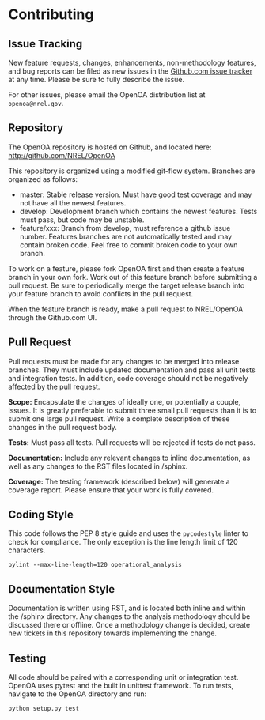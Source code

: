 
Contributing
============

## Issue Tracking

New feature requests, changes, enhancements, non-methodology features, and bug reports can be filed as new issues in the
[Github.com issue tracker](https://github.com/NREL/OpenOA/issues) at any time. Please be sure to fully describe the
issue.

For other issues, please email the OpenOA distribution list at `openoa@nrel.gov`.

## Repository

The OpenOA repository is hosted on Github, and located here: http://github.com/NREL/OpenOA

This repository is organized using a modified git-flow system. Branches are organized as follows:

- master: Stable release version. Must have good test coverage and may not have all the newest features.
- develop: Development branch which contains the newest features. Tests must pass, but code may be unstable.
- feature/xxx: Branch from develop, must reference a github issue number.
Features branches are not automatically tested and may contain broken code. Feel free to commit broken code to your own branch.

To work on a feature, please fork OpenOA first and then create a feature branch in your own fork.
Work out of this feature branch before submitting a pull request. Be sure to periodically merge the target release
branch into your feature branch to avoid conflicts in the pull request.

When the feature branch is ready, make a pull request to NREL/OpenOA through the Github.com UI.

## Pull Request

Pull requests must be made for any changes to be merged into release branches.
They must include updated documentation and pass all unit tests and integration tests.
In addition, code coverage should not be negatively affected by the pull request.

**Scope:** Encapsulate the changes of ideally one, or potentially a couple, issues. It is greatly preferable
to submit three small pull requests than it is to submit one large pull request. Write a complete description of these
changes in the pull request body.

**Tests:** Must pass all tests. Pull requests will be rejected if tests do not pass.

**Documentation:** Include any relevant changes to inline documentation, as well as any changes to the RST files
located in /sphinx.

**Coverage:** The testing framework (described below) will generate a coverage report. Please ensure that your
work is fully covered.

## Coding Style

This code follows the PEP 8 style guide and uses the ``pycodestyle`` linter to check for compliance.
The only exception is the line length limit of 120 characters.

```
pylint --max-line-length=120 operational_analysis
```

## Documentation Style

Documentation is written using RST, and is located both inline and within the /sphinx directory.
Any changes to the analysis methodology should be discussed there or offline. Once a methodology change is decided,
create new tickets in this repository towards implementing the change.

## Testing

All code should be paired with a corresponding unit or integration test.
OpenOA uses pytest and the built in unittest framework.
To run tests, navigate to the OpenOA directory and run:

```
python setup.py test
```

